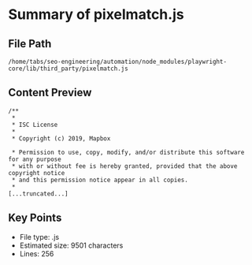 # Summary of pixelmatch.js
  
## File Path
`/home/tabs/seo-engineering/automation/node_modules/playwright-core/lib/third_party/pixelmatch.js`

## Content Preview
```
/**
 * 
 * ISC License
 *
 * Copyright (c) 2019, Mapbox

 * Permission to use, copy, modify, and/or distribute this software for any purpose
 * with or without fee is hereby granted, provided that the above copyright notice
 * and this permission notice appear in all copies.
 *
[...truncated...]
```

## Key Points
- File type: .js
- Estimated size: 9501 characters
- Lines: 256
